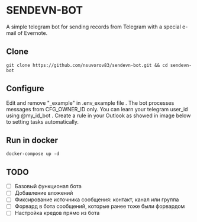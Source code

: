 # SENDEVN-BOT
A simple telegram bot for sending records from Telegram with a special e-mail of Evernote.

## Clone
```
git clone https://github.com/nsuvorov83/sendevn-bot.git && cd sendevn-bot
```

## Configure
Edit and remove "_example" in .env_example file . The bot processes messages from CFG_OWNER_ID only. You can learn your telegram user_id using @my_id_bot .
Create a rule in your Outlook as showed in image below to setting tasks automatically.

## Run in docker
```
docker-compose up -d
```

## TODO
- [ ] Базовый функционал бота
- [ ] Добавление вложений
- [ ] Фиксирование источника сообщения: контакт, канал или группа
- [ ] Форвард в бота сообщений, которые ранее тоже были форвардом
- [ ] Настройка кредов прямо из бота
